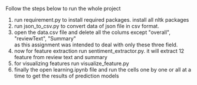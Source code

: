 Follow the steps below to run the whole project
1. run requirement.py to install required packages. install all nltk packages 
2. run json_to_csv.py to convert data of json file in csv format.
3. open the data.csv file and delete all the colums except "overall", "reviewText", "Summary"  
    as this assignment was intended to deal with only these three field.
4. now for feature extraction run sentiment_extractor.py. it will extract 12 feature from review text 
    and summary 
5. for visualizing features run visualize_feature.py 
6. finally the open learning.ipynb file and run the cells one by one or all at a time 
    to get the results of prediction models 